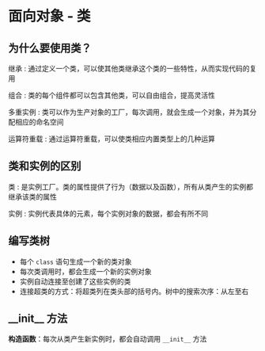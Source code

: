 # 面向对象 - 类

## 为什么要使用类？

继承
: 通过定义一个类，可以使其他类继承这个类的一些特性，从而实现代码的复用

组合
: 类的每个组件都可以包含其他类，可以自由组合，提高灵活性

多重实例
: 类可以作为生产对象的工厂，每次调用，就会生成一个对象，并为其分配相应的命名空间

运算符重载
: 通过运算符重载，可以使类相应内置类型上的几种运算

## 类和实例的区别

类
: 是实例工厂。类的属性提供了行为（数据以及函数），所有从类产生的实例都继承该类的属性

实例
: 实例代表具体的元素，每个实例对象的数据，都会有所不同

## 编写类树

* 每个 `class` 语句生成一个新的类对象
* 每次类调用时，都会生成一个新的实例对象
* 实例自动连接至创建了这些实例的类
* 连接超类的方式：将超类列在类头部的括号内。树中的搜索次序：从左至右

## \_\_init__ 方法

**构造函数**：每次从类产生新实例时，都会自动调用 `__init__` 方法
